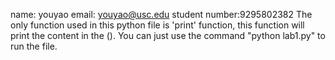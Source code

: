 name: youyao
email: youyao@usc.edu
student number:9295802382
The only function used in this python file is 'print' function, this function will print the content in the ().
You can just use the command "python lab1.py" to run the file.
